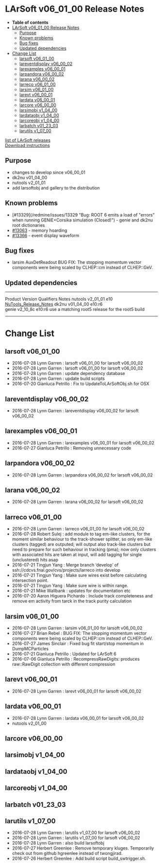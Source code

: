 LArSoft v06\_01\_00 Release Notes
======================================================================

-   **Table of contents**
-   [LArSoft v06\_01\_00 Release Notes](#LArSoft-v06_01_00-Release-Notes)
    -   [Purpose](#Purpose)
    -   [Known problems](#Known-problems)
    -   [Bug fixes](#Bug-fixes)
    -   [Updated dependencies](#Updated-dependencies)
-   [Change List](#Change-List)
    -   [larsoft v06\_01\_00](#larsoft-v06_01_00)
    -   [lareventdisplay v06\_00\_02](#lareventdisplay-v06_00_02)
    -   [larexamples v06\_00\_01](#larexamples-v06_00_01)
    -   [larpandora v06\_00\_02](#larpandora-v06_00_02)
    -   [larana v06\_00\_02](#larana-v06_00_02)
    -   [larreco v06\_01\_00](#larreco-v06_01_00)
    -   [larsim v06\_01\_00](#larsim-v06_01_00)
    -   [larevt v06\_00\_01](#larevt-v06_00_01)
    -   [lardata v06\_00\_01](#lardata-v06_00_01)
    -   [larcore v06\_00\_00](#larcore-v06_00_00)
    -   [larsimobj v1\_04\_00](#larsimobj-v1_04_00)
    -   [lardataobj v1\_04\_00](#lardataobj-v1_04_00)
    -   [larcoreobj v1\_04\_00](#larcoreobj-v1_04_00)
    -   [larbatch v01\_23\_03](#larbatch-v01_23_03)
    -   [larutils v1\_07\_00](#larutils-v1_07_00)

[list of LArSoft releases](LArSoft_release_list)\
[Download instructions](http://scisoft.fnal.gov/scisoft/bundles/larsoft/v06_01_00/larsoft-v06_01_00.html)

Purpose
--------------------

-   changes to develop since v06\_00\_01
-   dk2nu v01\_04\_00
-   nutools v2\_01\_01
-   add larsoftobj and gallery to the distribution

Known problems
----------------------------------

-   [\#13329](/redmine/issues/13329 "Bug: ROOT 6 emits a load of "errors" when running GENIE+Corsika simulation (Closed)") - genie and dk2nu root dictionaries
-   [\#13063](/redmine/issues/13063 "Bug: Memory errors and leaks  (Assigned)") - memory hoarding
-   [\#13366](/redmine/issues/13366 "Bug: Draw waveform as histogram not points (Closed)") - event display waveform

Bug fixes
------------------------

-   larsim AuxDetReadout BUG FIX: The stopping momentum vector components were being scaled by CLHEP::cm instead of CLHEP::GeV.

Updated dependencies
----------------------------------------------

  --------- ------------- ------------ --------------------------------------------------------------------------------------------------
  Product   Version       Qualifiers   Notes
  nutools   v2\_01\_01    e10          [NuTools\_Release\_Notes](/redmine/projects/nutools/wiki/NuTools_Release_Notes#nutools-v2_00_01)
  dk2nu     v01\_04\_00   e10:r6       
  genie     v2\_10\_8c    e10:r6       use a matching root5 release for the root5 build
  --------- ------------- ------------ --------------------------------------------------------------------------------------------------

Change List
============================

larsoft v06\_01\_00
------------------------------------------

-   2016-07-28 Lynn Garren : larsoft v06\_01\_00 for larsoft v06\_00\_02
-   2016-07-28 Lynn Garren : larsoft v06\_01\_00 for larsoft v06\_00\_02
-   2016-07-28 Lynn Garren : update dependency database
-   2016-07-28 Lynn Garren : update build scripts
-   2016-07-20 Gianluca Petrillo : Fix to UpdateToLArSoftObj.sh for OSX

lareventdisplay v06\_00\_02
----------------------------------------------------------

-   2016-07-28 Lynn Garren : lareventdisplay v06\_00\_02 for larsoft v06\_00\_02

larexamples v06\_00\_01
--------------------------------------------------

-   2016-07-28 Lynn Garren : larexamples v06\_00\_01 for larsoft v06\_00\_02
-   2016-07-27 Gianluca Petrillo : Removing unnecessary code

larpandora v06\_00\_02
------------------------------------------------

-   2016-07-28 Lynn Garren : larpandora v06\_00\_02 for larsoft v06\_00\_02

larana v06\_00\_02
----------------------------------------

-   2016-07-28 Lynn Garren : larana v06\_00\_02 for larsoft v06\_00\_02

larreco v06\_01\_00
------------------------------------------

-   2016-07-28 Lynn Garren : larreco v06\_01\_00 for larsoft v06\_00\_02
-   2016-07-28 Robert Sulej : add module to tag em-like clusters, for the moment similar behaviour to the track-shower splitter, so only em-like clusters (tagged) are outputed; will output also track-like clusters but need to prepare for such behaviour in tracking (pma); now only clusters with associated hits are taken at input, will add tagging for single (unclustered) hits asap
-   2016-07-21 Tingjun Yang : Merge branch ‘develop’ of ssh://cdcvs.fnal.gov/cvs/projects/larreco into develop
-   2016-07-21 Tingjun Yang : Make sure wires exist before calculating intersection point.
-   2016-07-21 Tingjun Yang : Make sure wire is within range.
-   2016-07-21 Mike Wallbank : updates for documentation etc
-   2016-07-20 Aaron Higuera Pichardo : Include track completeness and remove em activity from tarck in the track purity calculation

larsim v06\_01\_00
----------------------------------------

-   2016-07-28 Lynn Garren : larsim v06\_01\_00 for larsoft v06\_00\_02
-   2016-07-27 Brian Rebel : BUG FIX: The stopping momentum vector components were being scaled by CLHEP::cm instead of CLHEP::GeV.
-   2016-07-27 James Sinclair : Fixed bug fit start/stop momentum in DumpMCParticles
-   2016-07-21 Gianluca Petrillo : Updated for LArSoft 6
-   2016-07-06 Gianluca Petrillo : RecompressRawDigits: produces raw::RawDigit collection with different compression

larevt v06\_00\_01
----------------------------------------

-   2016-07-28 Lynn Garren : larevt v06\_00\_01 for larsoft v06\_00\_02

lardata v06\_00\_01
------------------------------------------

-   2016-07-28 Lynn Garren : lardata v06\_00\_01 for larsoft v06\_00\_02
-   nutools v2\_01\_00

larcore v06\_00\_00
------------------------------------------

larsimobj v1\_04\_00
--------------------------------------------

lardataobj v1\_04\_00
----------------------------------------------

larcoreobj v1\_04\_00
----------------------------------------------

larbatch v01\_23\_03
--------------------------------------------

larutils v1\_07\_00
------------------------------------------

-   2016-07-28 Lynn Garren : larutils v1\_07\_00 for larsoft v06\_00\_02
-   2016-07-28 Lynn Garren : larutils v1\_07\_00 for larsoft v06\_00\_02
-   2016-07-28 Lynn Garren : also build larsoftobj
-   2016-07-27 Herbert Greenlee : Remove temporary kluges. Temporarily check out from github hgreenlee instead of twongjirad.
-   2016-07-26 Herbert Greenlee : Add build script build\_swtrigger.sh.
